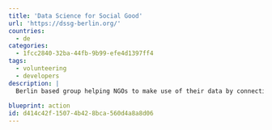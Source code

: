 ```yaml
---
title: 'Data Science for Social Good'
url: 'https://dssg-berlin.org/'
countries:
  - de
categories:
  - 1fcc2840-32ba-44fb-9b99-efe4d1397ff4
tags:
  - volunteering
  - developers
description: |
  Berlin based group helping NGOs to make use of their data by connecting them with volunteer data scientists and analysts.
  
blueprint: action
id: d414c42f-1507-4b42-8bca-560d4a8a8d06
---
```

